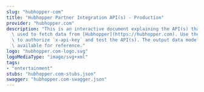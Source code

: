 ```yaml
---
slug: "hubhopper-com"
title: "Hubhopper Partner Integration API(s) - Production"
provider: "hubhopper.com"
description: "This is an interactive document explaining the API(s) that could be\
  \ used to fetch data from [Hubhopper](https://hubhopper.com). Use the api key provided\
  \ to authorize `x-api-key` and test the API(s). The output data models are also\
  \ available for reference."
logo: "hubhopper.com-logo.svg"
logoMediaType: "image/svg+xml"
tags:
- "entertainment"
stubs: "hubhopper.com-stubs.json"
swagger: "hubhopper.com-swagger.json"
---
```

